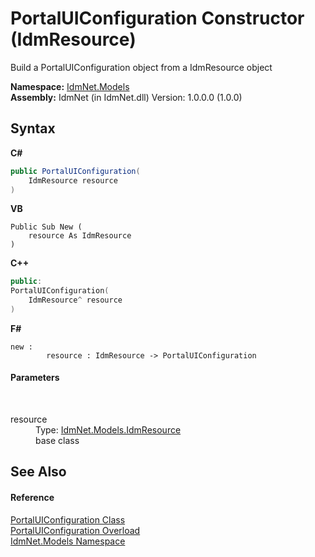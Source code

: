 # PortalUIConfiguration Constructor (IdmResource)
 

Build a PortalUIConfiguration object from a IdmResource object

**Namespace:**&nbsp;<a href="N_IdmNet_Models">IdmNet.Models</a><br />**Assembly:**&nbsp;IdmNet (in IdmNet.dll) Version: 1.0.0.0 (1.0.0)

## Syntax

**C#**<br />
``` C#
public PortalUIConfiguration(
	IdmResource resource
)
```

**VB**<br />
``` VB
Public Sub New ( 
	resource As IdmResource
)
```

**C++**<br />
``` C++
public:
PortalUIConfiguration(
	IdmResource^ resource
)
```

**F#**<br />
``` F#
new : 
        resource : IdmResource -> PortalUIConfiguration
```


#### Parameters
&nbsp;<dl><dt>resource</dt><dd>Type: <a href="T_IdmNet_Models_IdmResource">IdmNet.Models.IdmResource</a><br />base class</dd></dl>

## See Also


#### Reference
<a href="T_IdmNet_Models_PortalUIConfiguration">PortalUIConfiguration Class</a><br /><a href="Overload_IdmNet_Models_PortalUIConfiguration__ctor">PortalUIConfiguration Overload</a><br /><a href="N_IdmNet_Models">IdmNet.Models Namespace</a><br />